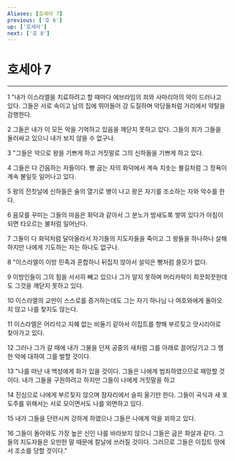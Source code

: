 ```yaml
---
Aliases: [호세아 7]
previous: ['호 6']
up: ['호세아']
next: ['호 8']
---
```

# 호세아 7

***


1 "내가 이스라엘을 치료하려고 할 때마다 에브라임의 죄와 사마리아의 악이 드러나고 있다. 그들은 서로 속이고 남의 집에 뛰어들어 강 도질하며 악당들처럼 거리에서 약탈을 감행한다. 

2 그들은 내가 이 모든 악을 기억하고 있음을 깨닫지 못하고 있다. 그들의 죄가 그들을 둘러싸고 있으니 내가 보지 않을 수 없구나. 

3 "그들은 악으로 왕을 기쁘게 하고 거짓말로 그의 신하들을 기쁘게 하고 있다. 

4 그들은 다 간음하는 자들이다. 빵 굽는 자의 화덕에서 계속 치솟는 불길처럼 그 정욕이 계속 불일듯 일어나고 있다. 

5 왕의 잔칫날에 신하들은 술의 열기로 병이 나고 왕은 자기를 조소하는 자와 악수를 한다. 

6 음모를 꾸미는 그들의 마음은 화덕과 같아서 그 분노가 밤새도록 쌓여 있다가 아침이 되면 타오르는 불처럼 일어난다. 

7 그들이 다 화덕처럼 달아올라서 자기들의 지도자들을 죽이고 그 왕들을 하나하나 살해하지만 나에게 기도하는 자는 하나도 없구나. 

8 "이스라엘이 이방 민족과 혼합하니 뒤집지 않아서 설익은 빵처럼 쓸모가 없다. 

9 이방인들이 그의 힘을 서서히 빼고 있으나 그가 알지 못하며 머리카락이 희끗희끗한데도 그것을 깨닫지 못하고 있다. 

10 이스라엘의 교만이 스스로를 증거하는데도 그는 자기 하나님 나 여호와에게 돌아오지 않고 나를 찾지도 않는다. 

11 이스라엘은 어리석고 지혜 없는 비둘기 같아서 이집트를 향해 부르짖고 앗시리아로 찾아가고 있다. 

12 그러나 그가 갈 때에 내가 그물을 던져 공중의 새처럼 그를 아래로 끌어당기고 그 행한 악에 대하여 그를 벌할 것이다. 

13 "나를 떠난 내 백성에게 화가 있을 것이다. 그들은 나에게 범죄하였으므로 패망할 것이다. 내가 그들을 구원하려고 하지만 그들이 나에게 거짓말을 하고 

14 진심으로 나에게 부르짖지 않으며 잠자리에서 슬피 울기만 한다. 그들이 곡식과 새 포도주를 위해서는 서로 모이면서도 나를 외면하고 있다. 

15 내가 그들을 단련시켜 강하게 하였으나 그들은 나에게 악을 꾀하고 있다. 

16 그들이 돌아와도 가장 높은 신인 나를 바라보지 않으니 그들은 굽은 화살과 같다. 그들의 지도자들은 오만한 말 때문에 칼날에 쓰러질 것이다. 그러므로 그들은 이집트 땅에서 조소를 당할 것이다."
